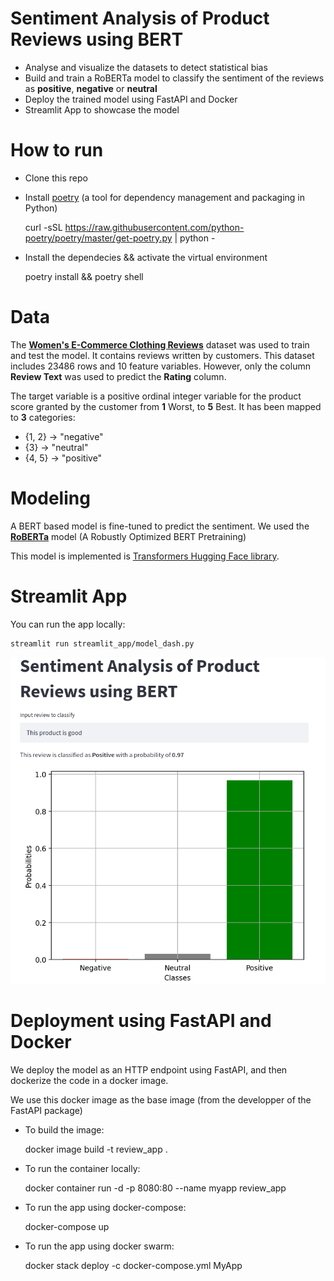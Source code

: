 # Sentiment Analysis of Product Reviews using BERT 

* Analyse and visualize the datasets to detect statistical bias 
* Build and train a RoBERTa model to classify the sentiment of the reviews as **positive**, **negative** or **neutral**
* Deploy the trained model using FastAPI and Docker
* Streamlit App to showcase the model

# How to run
* Clone this repo
* Install [poetry](https://python-poetry.org/docs/) (a tool for dependency management and packaging in Python) 
    
    curl -sSL https://raw.githubusercontent.com/python-poetry/poetry/master/get-poetry.py | python -
    
* Install the dependecies && activate the virtual environment

    poetry install && poetry shell

# Data
The **[Women's E-Commerce Clothing Reviews](https://www.kaggle.com/nicapotato/womens-ecommerce-clothing-reviews)** dataset was used to train and test the model. It contains reviews written by customers. This dataset includes 23486 rows and 10 feature variables. However, only the column **Review Text** was used to predict the **Rating** column.

The target variable is a positive ordinal integer variable for the product score granted by the customer from **1** Worst, to **5** Best. It has been mapped to **3** categories:

* {1, 2} -> "negative"
* {3} -> "neutral"
* {4, 5} -> "positive"

# Modeling
A BERT based model is fine-tuned to predict the sentiment. We used the **[RoBERTa](https://arxiv.org/abs/1907.11692)** model (A Robustly Optimized BERT Pretraining)

This model is implemented is [Transformers Hugging Face library](https://huggingface.co/docs/transformers/master/en/model_doc/roberta#overview). 

# Streamlit App
You can run the app locally:

    streamlit run streamlit_app/model_dash.py

![Streamlit App screenshot](/images/streamlit.png)



# Deployment using FastAPI and Docker
We deploy the model as an HTTP endpoint using FastAPI, and then dockerize the code in a docker image.

We use this docker image as the base image (from the developper of the FastAPI package)

* To build the image:

    docker image build -t review_app .

* To run the container locally:

    docker container run -d -p 8080:80 --name myapp review_app

* To run the app using docker-compose:

    docker-compose up 

* To run the app using docker swarm:

    docker stack deploy -c docker-compose.yml MyApp
